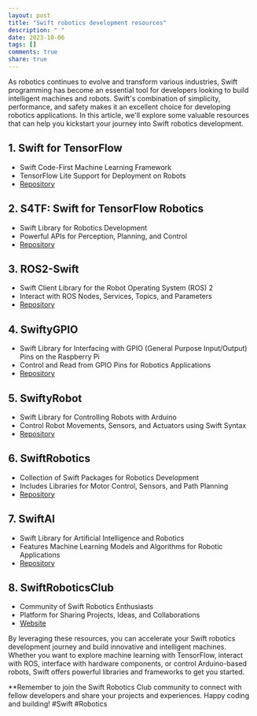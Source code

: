 ```yaml
---
layout: post
title: "Swift robotics development resources"
description: " "
date: 2023-10-06
tags: []
comments: true
share: true
---
```


As robotics continues to evolve and transform various industries, Swift programming has become an essential tool for developers looking to build intelligent machines and robots. Swift's combination of simplicity, performance, and safety makes it an excellent choice for developing robotics applications. In this article, we'll explore some valuable resources that can help you kickstart your journey into Swift robotics development.

## 1. Swift for TensorFlow
  - Swift Code-First Machine Learning Framework
  - TensorFlow Lite Support for Deployment on Robots
  - [Repository](https://github.com/tensorflow/swift)

## 2. S4TF: Swift for TensorFlow Robotics
  - Swift Library for Robotics Development
  - Powerful APIs for Perception, Planning, and Control
  - [Repository](https://github.com/Robotics-AI/s4tf)

## 3. ROS2-Swift
  - Swift Client Library for the Robot Operating System (ROS) 2
  - Interact with ROS Nodes, Services, Topics, and Parameters
  - [Repository](https://github.com/ros2/ros2swift)

## 4. SwiftyGPIO
  - Swift Library for Interfacing with GPIO (General Purpose Input/Output) Pins on the Raspberry Pi
  - Control and Read from GPIO Pins for Robotics Applications
  - [Repository](https://github.com/uraimo/SwiftyGPIO)

## 5. SwiftyRobot
  - Swift Library for Controlling Robots with Arduino
  - Control Robot Movements, Sensors, and Actuators using Swift Syntax
  - [Repository](https://github.com/kateinoigakukun/SwiftyRobot)

## 6. SwiftRobotics
  - Collection of Swift Packages for Robotics Development
  - Includes Libraries for Motor Control, Sensors, and Path Planning
  - [Repository](https://github.com/SwiftRex/SwiftRobotics)

## 7. SwiftAI
  - Swift Library for Artificial Intelligence and Robotics
  - Features Machine Learning Models and Algorithms for Robotic Applications
  - [Repository](https://github.com/Swift-AI/SwiftAI)

## 8. SwiftRoboticsClub
  - Community of Swift Robotics Enthusiasts
  - Platform for Sharing Projects, Ideas, and Collaborations
  - [Website](https://www.swiftroboticsclub.org)

By leveraging these resources, you can accelerate your Swift robotics development journey and build innovative and intelligent machines. Whether you want to explore machine learning with TensorFlow, interact with ROS, interface with hardware components, or control Arduino-based robots, Swift offers powerful libraries and frameworks to get you started.

**Remember to join the Swift Robotics Club community to connect with fellow developers and share your projects and experiences. Happy coding and building! #Swift #Robotics